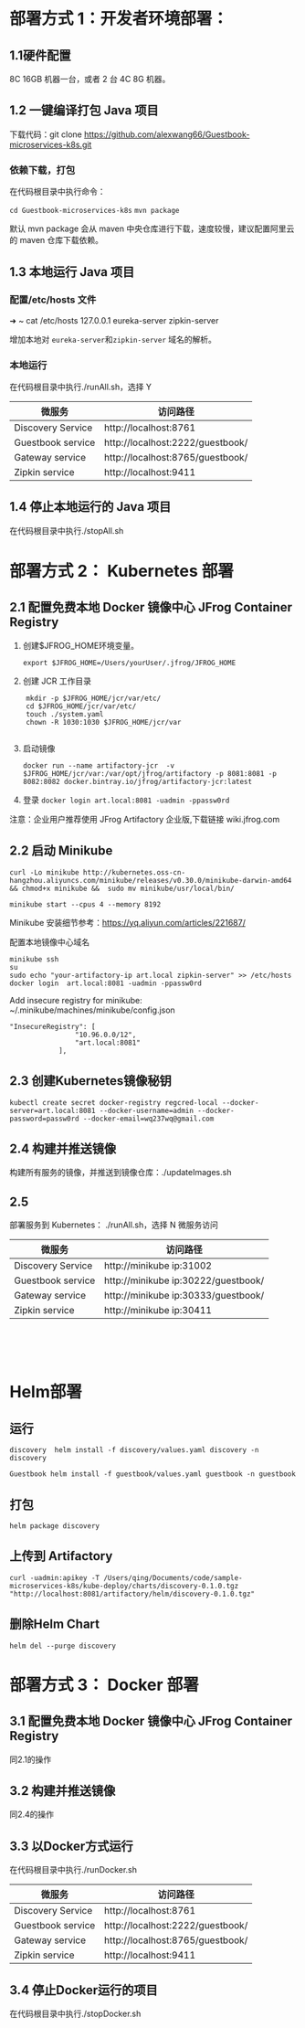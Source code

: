 
# 部署方式 1：开发者环境部署：			

## 1.1硬件配置

8C 16GB 机器一台，或者 2 台 4C 8G 机器。


## 1.2 一键编译打包 Java 项目

下载代码：git clone https://github.com/alexwang66/Guestbook-microservices-k8s.git

### 依赖下载，打包
在代码根目录中执行命令：

`cd Guestbook-microservices-k8s`
`mvn package`

默认 mvn package 会从 maven 中央仓库进行下载，速度较慢，建议配置阿里云的 maven 仓库下载依赖。

## 1.3 本地运行 Java 项目	

### 配置/etc/hosts 文件

➜  ~ cat /etc/hosts
127.0.0.1 eureka-server zipkin-server

增加本地对 `eureka-server`和`zipkin-server` 域名的解析。

### 本地运行
在代码根目录中执行./runAll.sh，选择 Y


|  微服务   | 访问路径  |
|  ----  | ----  |
| Discovery Service | http://localhost:8761 |
| Guestbook service  | http://localhost:2222/guestbook/ |
| Gateway service  | http://localhost:8765/guestbook/|
| Zipkin service  | http://localhost:9411 |


## 1.4 停止本地运行的 Java 项目
在代码根目录中执行./stopAll.sh



# 部署方式 2： Kubernetes 部署

## 2.1 配置免费本地 Docker 镜像中心 JFrog Container Registry 

1. 创建$JFROG_HOME环境变量。
  
    `export $JFROG_HOME=/Users/yourUser/.jfrog/JFROG_HOME`
2. 创建 JCR 工作目录	
```
    mkdir -p $JFROG_HOME/jcr/var/etc/
    cd $JFROG_HOME/jcr/var/etc/
    touch ./system.yaml
    chown -R 1030:1030 $JFROG_HOME/jcr/var
	
```
3. 启动镜像

    `docker run --name artifactory-jcr  -v $JFROG_HOME/jcr/var:/var/opt/jfrog/artifactory -p 8081:8081 -p 8082:8082 docker.bintray.io/jfrog/artifactory-jcr:latest`

4. 登录
	`docker login art.local:8081 -uadmin -ppassw0rd`


注意：企业用户推荐使用 JFrog Artifactory 企业版,下载链接 wiki.jfrog.com		
	

## 2.2 启动 Minikube



`curl -Lo minikube http://kubernetes.oss-cn-hangzhou.aliyuncs.com/minikube/releases/v0.30.0/minikube-darwin-amd64 && chmod+x minikube &&  sudo mv minikube/usr/local/bin/`

`minikube start --cpus 4 --memory 8192`

Minikube 安装细节参考：https://yq.aliyun.com/articles/221687/

配置本地镜像中心域名
```
minikube ssh
su
sudo echo "your-artifactory-ip art.local zipkin-server" >> /etc/hosts
docker login  art.local:8081 -uadmin -ppassw0rd
```
Add insecure registry for minikube:
	~/.minikube/machines/minikube/config.json

```
"InsecureRegistry": [
                "10.96.0.0/12",
                "art.local:8081"
            ],
```
## 2.3 创建Kubernetes镜像秘钥
`kubectl create secret docker-registry regcred-local --docker-server=art.local:8081 --docker-username=admin --docker-password=passw0rd --docker-email=wq237wq@gmail.com`			


## 2.4 构建并推送镜像
构建所有服务的镜像，并推送到镜像仓库：./updateImages.sh


## 2.5

部署服务到 Kubernetes： ./runAll.sh，选择 N
微服务访问


|  微服务   | 访问路径  |
|  ----  | ----  |
| Discovery Service | http://minikube ip:31002 |
| Guestbook service  | http://minikube ip:30222/guestbook/ |
| Gateway service  | http://minikube ip:30333/guestbook/|
| Zipkin service  | http://minikube ip:30411 |


​	
​			
​			
# Helm部署

## 运行
`discovery 
 		helm install -f discovery/values.yaml discovery -n discovery`

`Guestbook
    helm install -f guestbook/values.yaml guestbook -n guestbook `
## 打包
	helm package discovery 
## 上传到 Artifactory
	curl -uadmin:apikey -T /Users/qing/Documents/code/sample-microservices-k8s/kube-deploy/charts/discovery-0.1.0.tgz "http://localhost:8081/artifactory/helm/discovery-0.1.0.tgz"
## 删除Helm Chart
	helm del --purge discovery



# 部署方式 3： Docker 部署

## 3.1 配置免费本地 Docker 镜像中心 JFrog Container Registry 

同2.1的操作

## 3.2 构建并推送镜像 

同2.4的操作

## 3.3 以Docker方式运行 

在代码根目录中执行./runDocker.sh


| 微服务            | 访问路径                         |
| ----------------- | -------------------------------- |
| Discovery Service | http://localhost:8761            |
| Guestbook service | http://localhost:2222/guestbook/ |
| Gateway service   | http://localhost:8765/guestbook/ |
| Zipkin service    | http://localhost:9411            |

## 3.4 停止Docker运行的项目

在代码根目录中执行./stopDocker.sh





